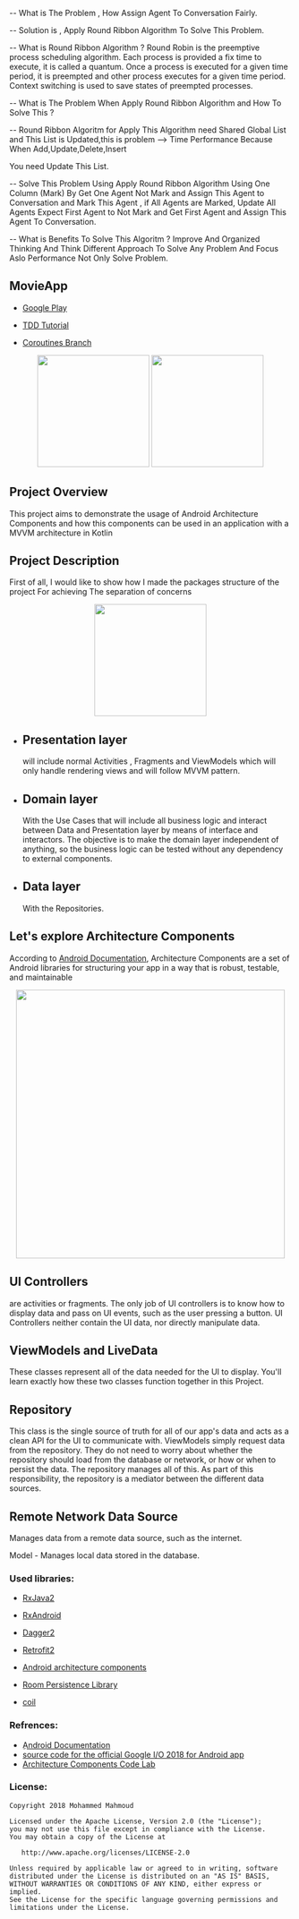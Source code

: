 -- What is The Problem , How Assign Agent To Conversation Fairly. 


-- Solution is , Apply Round Ribbon Algorithm To Solve This Problem.

-- What is Round Ribbon Algorithm ?
   Round Robin is the preemptive process scheduling algorithm. Each process is provided a fix time to execute, it is called a quantum. Once a process is executed for a given time period, it is preempted and other process executes for a given time period. Context switching is used to save states of preempted processes.


-- What is The Problem When Apply Round Ribbon Algorithm and How To Solve This ?

-- Round Ribbon Algoritm for Apply This Algorithm need Shared Global List and This List is Updated,this is problem --> Time Performance Because When Add,Update,Delete,Insert 

   You need Update This List.

-- Solve This Problem Using  Apply Round Ribbon Algorithm Using One Column (Mark)  By Get  One Agent Not Mark  and Assign This Agent to Conversation and Mark This Agent , if All Agents are Marked, Update All Agents Expect First Agent to Not Mark and Get First Agent and Assign This Agent To Conversation.


-- What is Benefits To Solve This Algoritm ? Improve And Organized Thinking And Think Different Approach To Solve Any Problem And Focus Aslo Performance Not Only Solve Problem. 
## MovieApp

 - [Google Play](https://play.google.com/store/apps/details?id=mohammed.movieappnd&hl=en)

 - [TDD Tutorial](https://medium.com/mindorks/android-tdd-by-tutorial-testing-network-layer-9a6ef911d325)

 - [Coroutines Branch](https://github.com/mohammedgmgn/MovieApp-Clean-Architecture/tree/coroutines)



<p align="center">
<img src="Screenshot_popMovies.png" width="200"/>
<img src="Screenshot_DetailMovies.png" width="200"/>
</p>




## Project Overview

This project aims to demonstrate the usage of Android Architecture Components and how this components can be used in an application with a MVVM architecture in Kotlin 

## Project Description

First of all, I would like to show how I made the packages structure of the project For achieving The separation of concerns 

<p align="center">
<img src="ProjectStructure.PNG" alt="" width="200" height="200"/>
</p>

- ## Presentation layer 
    will include normal Activities , Fragments and ViewModels which will only handle rendering views and will follow MVVM pattern.

- ## Domain layer 
    With the Use Cases that  will include all business logic and interact between Data and Presentation layer by means of interface and     interactors. The objective is to make the domain layer independent of anything, so the business logic can be tested without 
    any dependency to external components.

- ##  Data layer 
    With the Repositories.



## Let's explore Architecture Components  
According to [Android Documentation](https://developer.android.com/topic/libraries/architecture), Architecture Components are a set of Android libraries for structuring your app in a way that is robust, testable, and maintainable
<p align="center">
<img src="arccomponents.png" alt="" width="480" height="480"/>
</p>


## UI Controllers  
are activities or fragments. The only job of UI controllers is to know how to display data and pass on UI events, such as the user pressing a button. UI Controllers neither contain the UI data, nor directly manipulate data.

## ViewModels and LiveData 

These classes represent all of the data needed for the UI to display. You'll learn exactly how these two classes function together in this Project.

## Repository 

This class is the single source of truth for all of our app's data and acts as a clean API for the UI to communicate with. ViewModels simply request data from the repository. They do not need to worry about whether the repository should load from the database or network, or how or when to persist the data. The repository manages all of this. As part of this responsibility, the repository is a mediator between the different data sources.

## Remote Network Data Source 

Manages data from a remote data source, such as the internet.

Model - Manages local data stored in the database.



### Used libraries: ###
- [RxJava2](https://github.com/ReactiveX/RxJava)
- [RxAndroid](https://github.com/ReactiveX/RxAndroid)
- [Dagger2](https://github.com/codepath/android_guides/wiki/Dependency-Injection-with-Dagger-2)

- [Retrofit2](https://github.com/square/retrofit)
- [Android architecture components](https://developer.android.com/topic/libraries/architecture/index.html)
- [Room Persistence Library](https://developer.android.com/topic/libraries/architecture/room.html)
- [coil](https://github.com/coil-kt/coil)

### Refrences: ###
- [ِAndroid Documentation](https://developer.android.com/topic/libraries/architecture)
- [source code for the official Google I/O 2018 for Android app](https://android-developers.googleblog.com/2018/08/google-releases-source-for-google-io.html)
- [Architecture Components Code Lab](https://codelabs.developers.google.com/codelabs/build-app-with-arch-components/index.html?index=..%2F..%2Findex#0)

### License: ###
~~~~
Copyright 2018 Mohammed Mahmoud 

Licensed under the Apache License, Version 2.0 (the "License");
you may not use this file except in compliance with the License.
You may obtain a copy of the License at

   http://www.apache.org/licenses/LICENSE-2.0

Unless required by applicable law or agreed to in writing, software
distributed under the License is distributed on an "AS IS" BASIS,
WITHOUT WARRANTIES OR CONDITIONS OF ANY KIND, either express or implied.
See the License for the specific language governing permissions and
limitations under the License.
~~~~
